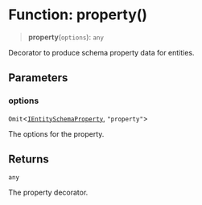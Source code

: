 # Function: property()

> **property**(`options`): `any`

Decorator to produce schema property data for entities.

## Parameters

### options

`Omit`\<[`IEntitySchemaProperty`](../interfaces/IEntitySchemaProperty.md), `"property"`\>

The options for the property.

## Returns

`any`

The property decorator.
